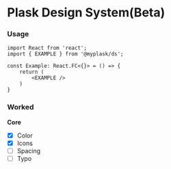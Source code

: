 # Plask Design System(Beta)

### Usage
```tsx
import React from 'react';
import { EXAMPLE } from '@myplask/ds';

const Example: React.FC<{}> = () => {
    return (
        <EXAMPLE />
    )
}
```

### Worked

<b>Core</b>  
- [x] Color  
- [x] Icons  
- [ ] Spacing  
- [ ] Typo